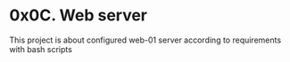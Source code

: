 # 0x0C. Web server
This project is about configured web-01 server according to requirements with bash scripts

